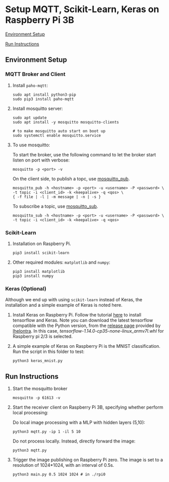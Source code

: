 # Setup MQTT, Scikit-Learn, Keras on Raspberry Pi 3B

[Environment Setup](#Environment-Setup)

[Run Instructions](#Run-Instructions)

## Environment Setup

### MQTT Broker and Client

1. Install `paho-mqtt`:

   ```shell
   sudo apt install python3-pip
   sudo pip3 install paho-mqtt
   ```

2. Install mosquitto server:

   ```shell
   sudo apt update
   sudo apt install -y mosquitto mosquitto-clients
   
   # to make mosquitto auto start on boot up
   sudo systemctl enable mosquitto.service
   ```

3. To use mosquitto:

   To start the broker, use the following command to let the broker start listen on port <port> with verbose:

   ```shell
   mosquitto -p <port> -v
   ```

   On the client side, to publish a topc, use [mosquitto_pub](https://mosquitto.org/man/mosquitto_pub-1.html).

   ```shell
   mosquitto_pub -h <hostname> -p <port> -u <username> -P <password> \ 
   -t topic -i <client_id> -k <keepalive> -q <qos> \
   { -f file | -l | -m message | -n | -s }
   ```

   To subscribe a topic, use [mosquitto_sub](https://mosquitto.org/man/mosquitto_sub-1.html).
   
   ```shell
   mosquitto_sub -h <hostname> -p <port> -u <username> -P <password> \
   -t topic -i <client_id> -k <keepalive> -q <qos>
   ```
   

### Scikit-Learn

1. Installation on Raspberry Pi.

   ```shell
   pip3 install scikit-learn
   ```

2. Other required modules: `matplotlib` and `numpy`:

   ```shell
   pip3 install matplotlib
   pip3 install numpy
   ```

### Keras (Optional)

Although we end up with using `scikit-learn` instead of Keras, the installation and a simple example of Keras is noted here.

1. Install Keras on Raspberry Pi. Follow the tutorial [here](https://medium.com/@abhizcc/installing-latest-tensor-flow-and-keras-on-raspberry-pi-aac7dbf95f2) to install tensorflow and Keras.
   Note you can download the latest tensorflow compatible with the Python version, from the [release page](https://github.com/lhelontra/tensorflow-on-arm/releases/) provided by [lhelontra](https://github.com/lhelontra). In this case, *tensorflow-1.14.0-cp35-none-linux_armv7l.whl* for  Raspberry pi 2/3 is selected. 

2. A simple example of Keras on Raspberry Pi is the MNIST classification. Run the script in this folder to test:

   ```shell
   python3 keras_mnist.py
   ```

## Run Instructions

1. Start the mosquitto broker

   ```shell
   mosquitto -p 61613 -v
   ```

2. Start the receiver client on Raspberry Pi 3B, specifying whether perform local processing:

   Do local image processing with a MLP with hidden layers (5,10):

   ```shell
   python3 mqtt.py -ip 1 -il 5 10
   ```

   Do not process locally. Instead, directly forward the image:

   ```shell
   python3 mqtt.py
   ```

3. Trigger the image publishing on Raspberry Pi zero. The image is set to a resolution of 1024*1024, with an interval of 0.5s.

   ```shell
   python3 main.py 0.5 1024 1024 # in ./rpi0
   ```

   